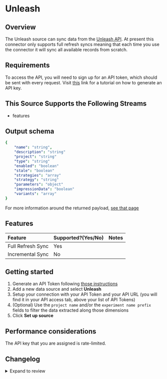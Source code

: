 # Unleash

## Overview

The Unleash source can sync data from the [Unleash API](https://docs.getunleash.io/reference/api/legacy/unleash). At present this connector only supports full refresh syncs meaning that each time you use the connector it will sync all available records from scratch.

## Requirements

To access the API, you will need to sign up for an API token, which should be sent with every request. Visit [this](https://docs.getunleash.io/how-to/how-to-create-api-tokens) link for a tutorial on how to generate an API key.

## This Source Supports the Following Streams

- features

## Output schema

```yaml
{
    "name": "string",
    "description": "string"
    "project": "string"
    "type": "string"
    "enabled": "boolean"
    "stale": "boolean"
    "strategies": "array"
    "strategy": "string"
    "parameters": "object"
    "impressionData": "boolean"
    "variants": "array"
}
```

For more information around the returned payload, [see that page](https://docs.getunleash.io/reference/api/legacy/unleash/client/features)

## Features

| Feature           | Supported?\(Yes/No\) | Notes |
| :---------------- | :------------------- | :---- |
| Full Refresh Sync | Yes                  |       |
| Incremental Sync  | No                   |       |

## Getting started

1. Generate an API Token following [those instructions](https://docs.getunleash.io/how-to/how-to-create-api-tokens)
2. Add a new data source and select **Unleash**
3. Setup your connection with your API Token and your API URL (you will find it in your API access tab, above your list of API Tokens)
4. (Optional) Use the `project name` and/or the `experiment name prefix` fields to filter the data extracted along those dimensions
5. Click **Set up source**

## Performance considerations

The API key that you are assigned is rate-limited.

## Changelog

<details>
  <summary>Expand to review</summary>

| Version | Date       | Pull Request                                              | Subject                               |
| :------ | :--------- | :-------------------------------------------------------- | :------------------------------------ |
| 0.2.21 | 2025-05-04 | [59529](https://github.com/airbytehq/airbyte/pull/59529) | Update dependencies |
| 0.2.20 | 2025-04-26 | [58925](https://github.com/airbytehq/airbyte/pull/58925) | Update dependencies |
| 0.2.19 | 2025-04-20 | [58578](https://github.com/airbytehq/airbyte/pull/58578) | Update dependencies |
| 0.2.18 | 2025-04-12 | [58013](https://github.com/airbytehq/airbyte/pull/58013) | Update dependencies |
| 0.2.17 | 2025-04-05 | [57468](https://github.com/airbytehq/airbyte/pull/57468) | Update dependencies |
| 0.2.16 | 2025-03-29 | [56828](https://github.com/airbytehq/airbyte/pull/56828) | Update dependencies |
| 0.2.15 | 2025-03-22 | [56274](https://github.com/airbytehq/airbyte/pull/56274) | Update dependencies |
| 0.2.14 | 2025-03-08 | [55587](https://github.com/airbytehq/airbyte/pull/55587) | Update dependencies |
| 0.2.13 | 2025-03-01 | [55139](https://github.com/airbytehq/airbyte/pull/55139) | Update dependencies |
| 0.2.12 | 2025-02-22 | [54503](https://github.com/airbytehq/airbyte/pull/54503) | Update dependencies |
| 0.2.11 | 2025-02-15 | [54062](https://github.com/airbytehq/airbyte/pull/54062) | Update dependencies |
| 0.2.10 | 2025-02-08 | [53524](https://github.com/airbytehq/airbyte/pull/53524) | Update dependencies |
| 0.2.9 | 2025-02-01 | [53051](https://github.com/airbytehq/airbyte/pull/53051) | Update dependencies |
| 0.2.8 | 2025-01-25 | [52420](https://github.com/airbytehq/airbyte/pull/52420) | Update dependencies |
| 0.2.7 | 2025-01-18 | [52014](https://github.com/airbytehq/airbyte/pull/52014) | Update dependencies |
| 0.2.6 | 2025-01-11 | [51405](https://github.com/airbytehq/airbyte/pull/51405) | Update dependencies |
| 0.2.5 | 2024-12-28 | [50802](https://github.com/airbytehq/airbyte/pull/50802) | Update dependencies |
| 0.2.4 | 2024-12-21 | [50369](https://github.com/airbytehq/airbyte/pull/50369) | Update dependencies |
| 0.2.3 | 2024-12-14 | [49764](https://github.com/airbytehq/airbyte/pull/49764) | Update dependencies |
| 0.2.2 | 2024-12-12 | [49413](https://github.com/airbytehq/airbyte/pull/49413) | Update dependencies |
| 0.2.1 | 2024-12-11 | [48326](https://github.com/airbytehq/airbyte/pull/48326) | Starting with this version, the Docker image is now rootless. Please note that this and future versions will not be compatible with Airbyte versions earlier than 0.64 |
| 0.2.0 | 2024-10-06 | [46525](https://github.com/airbytehq/airbyte/pull/46525) | Converting to manifest-only format |
| 0.1.18 | 2024-10-05 | [46490](https://github.com/airbytehq/airbyte/pull/46490) | Update dependencies |
| 0.1.17 | 2024-09-28 | [46113](https://github.com/airbytehq/airbyte/pull/46113) | Update dependencies |
| 0.1.16 | 2024-09-21 | [45817](https://github.com/airbytehq/airbyte/pull/45817) | Update dependencies |
| 0.1.15 | 2024-09-14 | [45295](https://github.com/airbytehq/airbyte/pull/45295) | Update dependencies |
| 0.1.14 | 2024-08-31 | [45004](https://github.com/airbytehq/airbyte/pull/45004) | Update dependencies |
| 0.1.13 | 2024-08-24 | [44685](https://github.com/airbytehq/airbyte/pull/44685) | Update dependencies |
| 0.1.12 | 2024-08-17 | [44356](https://github.com/airbytehq/airbyte/pull/44356) | Update dependencies |
| 0.1.11 | 2024-08-10 | [43609](https://github.com/airbytehq/airbyte/pull/43609) | Update dependencies |
| 0.1.10 | 2024-08-03 | [43122](https://github.com/airbytehq/airbyte/pull/43122) | Update dependencies |
| 0.1.9 | 2024-07-27 | [42598](https://github.com/airbytehq/airbyte/pull/42598) | Update dependencies |
| 0.1.8 | 2024-07-20 | [42217](https://github.com/airbytehq/airbyte/pull/42217) | Update dependencies |
| 0.1.7 | 2024-07-13 | [41870](https://github.com/airbytehq/airbyte/pull/41870) | Update dependencies |
| 0.1.6 | 2024-07-10 | [41554](https://github.com/airbytehq/airbyte/pull/41554) | Update dependencies |
| 0.1.5 | 2024-07-09 | [41114](https://github.com/airbytehq/airbyte/pull/41114) | Update dependencies |
| 0.1.4 | 2024-07-06 | [40978](https://github.com/airbytehq/airbyte/pull/40978) | Update dependencies |
| 0.1.3 | 2024-06-25 | [40423](https://github.com/airbytehq/airbyte/pull/40423) | Update dependencies |
| 0.1.2 | 2024-06-22 | [40018](https://github.com/airbytehq/airbyte/pull/40018) | Update dependencies |
| 0.1.1 | 2024-05-20 | [38378](https://github.com/airbytehq/airbyte/pull/38378) | [autopull] base image + poetry + up_to_date |
| 0.1.0   | 2022-11-30 | [#19923](https://github.com/airbytehq/airbyte/pull/19923) | 🎉 New source: Unleash [low-code CDK] |

</details>
